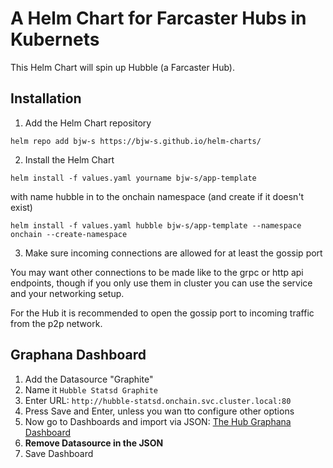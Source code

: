 # A Helm Chart for Farcaster Hubs in Kubernets

This Helm Chart will spin up Hubble (a Farcaster Hub).

## Installation

1) Add the Helm Chart repository

```
helm repo add bjw-s https://bjw-s.github.io/helm-charts/
```

2) Install the Helm Chart

```
helm install -f values.yaml yourname bjw-s/app-template
```

with name hubble in to the onchain namespace (and create if it doesn't exist)
```
helm install -f values.yaml hubble bjw-s/app-template --namespace onchain --create-namespace                                          
```

3) Make sure incoming connections are allowed for at least the gossip port

You may want other connections to be made like to the grpc or http api endpoints, though if you only
use them in cluster you can use the service and your networking setup.

For the Hub it is recommended to open the gossip port to incoming traffic from the p2p network.

## Graphana Dashboard

1) Add the Datasource "Graphite"
1) Name it `Hubble Statsd Graphite`
1) Enter URL: `http://hubble-statsd.onchain.svc.cluster.local:80`
1) Press Save and Enter, unless you wan tto configure other options
1) Now go to Dashboards and import via JSON: [The Hub Graphana Dashboard](https://github.com/farcasterxyz/hub-monorepo/blob/main/apps/hubble/grafana/grafana-dashboard.json)
1) **Remove Datasource in the JSON**
1) Save Dashboard